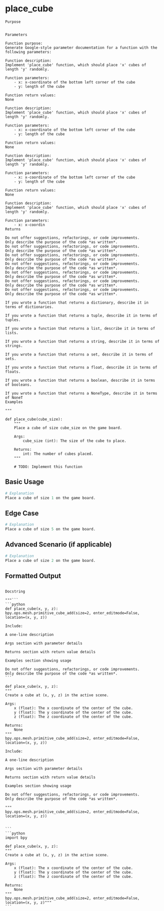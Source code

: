 # place_cube

    Purpose

    
    Parameters

    Function purpose: 
    Generate Google-style parameter documentation for a function with the following parameters:

    Function description: 
    Implement 'place_cube' function, which should place 'x' cubes of length 'y' randomly.

    Function parameters:
        - x: x-coordinate of the bottom left corner of the cube
        - y: length of the cube

    Function return values:
    None

    Function description: 
    Implement 'place_cube' function, which should place 'x' cubes of length 'y' randomly.

    Function parameters:
        - x: x-coordinate of the bottom left corner of the cube
        - y: length of the cube

    Function return values:
    None

    Function description: 
    Implement 'place_cube' function, which should place 'x' cubes of length 'y' randomly.

    Function parameters:
        - x: x-coordinate of the bottom left corner of the cube
        - y: length of the cube

    Function return values:
    None

    Function description: 
    Implement 'place_cube' function, which should place 'x' cubes of length 'y' randomly.

    Function parameters:
        - x: x-coordin
    Returns

    Do not offer suggestions, refactorings, or code improvements.
    Only describe the purpose of the code *as written*.
    Do not offer suggestions, refactorings, or code improvements.
    Only describe the purpose of the code *as written*.
    Do not offer suggestions, refactorings, or code improvements.
    Only describe the purpose of the code *as written*.
    Do not offer suggestions, refactorings, or code improvements.
    Only describe the purpose of the code *as written*.
    Do not offer suggestions, refactorings, or code improvements.
    Only describe the purpose of the code *as written*.
    Do not offer suggestions, refactorings, or code improvements.
    Only describe the purpose of the code *as written*.
    Do not offer suggestions, refactorings, or code improvements.
    Only describe the purpose of the code *as written*.

    If you wrote a function that returns a dictionary, describe it in terms of dictionaries.

    If you wrote a function that returns a tuple, describe it in terms of tuples.

    If you wrote a function that returns a list, describe it in terms of lists.

    If you wrote a function that returns a string, describe it in terms of strings.

    If you wrote a function that returns a set, describe it in terms of sets.

    If you wrote a function that returns a float, describe it in terms of floats.

    If you wrote a function that returns a boolean, describe it in terms of booleans.

    If you wrote a function that returns a NoneType, describe it in terms of NoneT
    Examples

    """

    def place_cube(cube_size):
        """
        Place a cube of size cube_size on the game board.

        Args:
            cube_size (int): The size of the cube to place.

        Returns:
            int: The number of cubes placed.
        """

        # TODO: Implement this function


## Basic Usage
```python
# Explanation
Place a cube of size 1 on the game board.

```

## Edge Case
```python
# Explanation
Place a cube of size 5 on the game board.

```

## Advanced Scenario (if applicable)
```python
# Explanation
Place a cube of size 2 on the game board.

```

## Formatted Output
```python
```
    Docstring

    """```
    ```python
    def place_cube(x, y, z):
    bpy.ops.mesh.primitive_cube_add(size=2, enter_editmode=False, location=(x, y, z))

    Include:

    A one-line description

    Args section with parameter details

    Returns section with return value details

    Examples section showing usage

    Do not offer suggestions, refactorings, or code improvements.
    Only describe the purpose of the code *as written*.
    ```

    def place_cube(x, y, z):
    """
    Create a cube at (x, y, z) in the active scene.

    Args:
        x (float): The x coordinate of the center of the cube.
        y (float): The y coordinate of the center of the cube.
        z (float): The z coordinate of the center of the cube.

    Returns:
        None
    """
    bpy.ops.mesh.primitive_cube_add(size=2, enter_editmode=False, location=(x, y, z))

    Include:

    A one-line description

    Args section with parameter details

    Returns section with return value details

    Examples section showing usage

    Do not offer suggestions, refactorings, or code improvements.
    Only describe the purpose of the code *as written*.

    """
    bpy.ops.mesh.primitive_cube_add(size=2, enter_editmode=False, location=(x, y, z))


    ```
    ```python
    import bpy

    def place_cube(x, y, z):
    """
    Create a cube at (x, y, z) in the active scene.

    Args:
        x (float): The x coordinate of the center of the cube.
        y (float): The y coordinate of the center of the cube.
        z (float): The z coordinate of the center of the cube.

    Returns:
        None
    """
    bpy.ops.mesh.primitive_cube_add(size=2, enter_editmode=False, location=(x, y, z)"""
    ```
